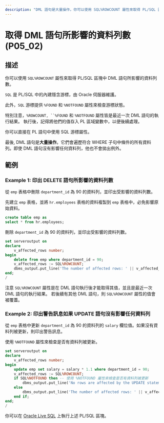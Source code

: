 ```yaml
---
description: "DML 語句是大量操作，你可以使用 SQL%ROWCOUNT 屬性來取得 PL/SQL 區塊中 DML 語句所影響的資料列數。即使 DML 語句沒有影響任何資料列，他也不會拋出例外。"
---
```


# 取得 DML 語句所影響的資料列數 (P05_02)


## 描述

你可以使用 `SQL%ROWCOUNT` 屬性來取得 PL/SQL 區塊中 DML 語句所影響的資料列數。

`SQL` 是 PL/SQL 中的內建隱含游標，由 Oracle 伺服器維護。

此外，`SQL` 游標提供 `%FOUND` 和 `%NOTFOUND` 屬性來檢查游標狀態。

特別注意，`%ROWCOUNT, ``%FOUND` 和 `%NOTFOUND` 屬性皆是最近一次 DML 語句的執行結果。
執行後，記得將他們的值存入 PL 區域變數中，以便後續處理。

你可以直接在 PL 語句中使用 SQL 游標屬性。

最後, DML 語句是**大量操作**。它們會遍歷符合 WHERE 子句中條件的所有資料列。即使 DML 語句沒有影響任何資料列，他也不會拋出例外。


## 範例

### Example 1:  印出 DELETE 語句所影響的資料列數

從 `emp` 表格中刪除 `department_id` 為 90 的資料列，並印出受影響的資料列數。

先建立 `emp` 表格，並將 `hr.employees` 表格的資料複製到 `emp` 表格中，必免影響原始資料。
```sql
create table emp as 
select * from hr.employees;
```

刪除 `department_id` 為 90 的資料列，並印出受影響的資料列數。
```sql
set serveroutput on
declare
    v_affected_rows number;
begin
    delete from emp where department_id = 90;
    v_affected_rows := SQL%ROWCOUNT;
    dbms_output.put_line('The number of affected rows: ' || v_affected_rows);
end;
/
```
注意 `SQL%ROWCOUNT` 屬性是在 DML 語句執行後才能取得其值，並且是最近一次 DML 語句的執行結果。
若後續有其他 DML 語句，則 `SQL%ROWCOUNT` 屬性的值會被覆蓋。

### Example 2: 印出警告訊息如果 UPDATE 語句沒有影響任何資料列

從 `emp` 表格中更新 `department_id` 為 90 的資料列的 `salary` 欄位值。如果沒有資料列被更新，則印出警告訊息。

使用 `%NOTFOUND` 屬性來檢查是否有資料列被更新。
```sql
set serveroutput on
declare
    v_affected_rows number;
begin
    update emp set salary = salary * 1.1 where department_id = 90;
    v_affected_rows := SQL%ROWCOUNT;
    if SQL%NOTFOUND then -- 使用 %NOTFOUND 屬性來檢查是否有資料列被更新
        dbms_output.put_line('No rows are affected by the UPDATE statement.');
    else
        dbms_output.put_line('The number of affected rows: ' || v_affected_rows);
    end if;
end;
/
```

你可以在 [Oracle Live SQL](https://livesql.oracle.com) 上執行上述 PL/SQL 區塊。


  
